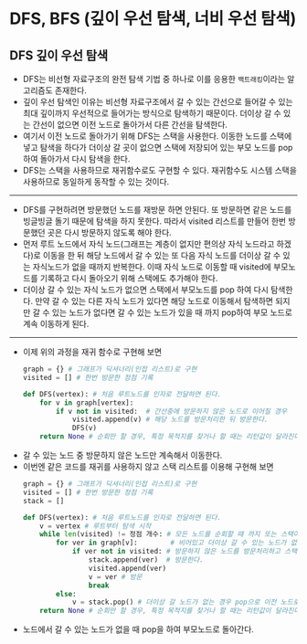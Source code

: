 # DFS, BFS (깊이 우선 탐색, 너비 우선 탐색)
## DFS 깊이 우선 탐색
- DFS는 비선형 자료구조의 완전 탐색 기법 중 하나로 이를 응용한 `백트래킹`이라는 알고리즘도 존재한다.
- 깊이 우선 탐색인 이유는 비선형 자료구조에서 갈 수 있는 간선으로 들어갈 수 있는 최대 깊이까지 우선적으로 들어가는 방식으로 탐색하기 때문이다. 더이상 갈 수 있는 간선이 없으면 이전 노드로 돌아가서 다른 간선을 탐색한다. 
- 여기서 이전 노드로 돌아가기 위해 DFS는 스택을 사용한다. 이동한 노드를 스택에 넣고 탐색을 하다가 더이상 갈 곳이 없으면 스택에 저장되어 있는 부모 노드를 pop하여 돌아가서 다시 탐색을 한다.
- DFS는 스택을 사용하므로 재귀함수로도 구현할 수 있다. 재귀함수도 시스템 스택을 사용하므로 동일하게 동작할 수 있는 것이다.
---
- DFS를 구현하려면 방문했던 노드를 재방문 하면 안된다. 또 방문하면 같은 노드를 빙글빙글 돌기 때문에 탐색을 하지 못한다. 따라서 visited 리스트를 만들어 한번 방문했던 곳은 다시 방문하지 않도록 해야 한다.
- 먼저 루트 노드에서 자식 노드(그래프는 계층이 없지만 편의상 자식 노드라고 하겠다)로 이동을 한 뒤 해당 노드에서 갈 수 있는 또 다음 자식 노드를 더이상 갈 수 있는 자식노드가 없을 때까지 반복한다. 이때 자식 노드로 이동할 때 visited에 부모노드를 기록하고 다시 돌아오기 위해 스택에도 추가해야 한다. 
- 더이상 갈 수 있는 자식 노드가 없으면 스택에서 부모노드를 pop 하여 다시 탐색한다. 만약 갈 수 있는 다른 자식 노드가 있다면 해당 노드로 이동해서 탐색하면 되지만 갈 수 있는 노드가 없다면 갈 수 있는 노드가 있을 때 까지 pop하여 부모 노드로 계속 이동하게 된다. 
---
- 이제 위의 과정을 재귀 함수로 구현해 보면
    ```python
    graph = {} # 그래프가 딕셔너리(인접 리스트)로 구현
    visited = [] # 한번 방문한 정점 기록

    def DFS(vertex): # 처음 루트노드를 인자로 전달하면 된다.
        for v in graph[vertex]: 
            if v not in visited:  # 간선중에 방문하지 않은 노드로 이어질 경우 
                visited.append(v) # 해당 노드를 방문처리한 뒤 방문한다.
                DFS(v)
        return None # 순회만 할 경우, 특정 목적지를 찾거나 할 때는 리턴값이 달라진다.
    ```
- 갈 수 있는 노드 중 방문하지 않은 노드만 계속해서 이동한다.
- 이번엔 같은 코드를 재귀를 사용하지 않고 스택 리스트를 이용해 구현해 보면
    ```python
    graph = {} # 그래프가 딕셔너리(인접 리스트)로 구현
    visited = [] # 한번 방문한 정점 기록
    stack = []

    def DFS(vertex): # 처음 루트노드를 인자로 전달하면 된다.
        v = vertex # 루트부터 탐색 시작
        while len(visited) != 정점 개수: # 모든 노드를 순회할 때 까지 또는 스택이
            for ver in graph[v]:        # 비어있고 더이상 갈 수 있는 노드가 없을 때 까지
                if ver not in visited: # 방문하지 않은 노드를 방문처리하고 스택에 넣은뒤
                    stack.append(ver)  # 방문한다.
                    visited.append(ver)
                    v = ver # 방문
                    break
            else: 
                v = stack.pop() # 더이상 갈 노드가 없는 경우 pop으로 이전 노드로 돌아감
        return None # 순회만 할 경우, 특정 목적지를 찾거나 할 때는 리턴값이 달라진다.
    ```
- 노드에서 갈 수 있는 노드가 없을 때 pop을 하여 부모노드로 돌아간다.